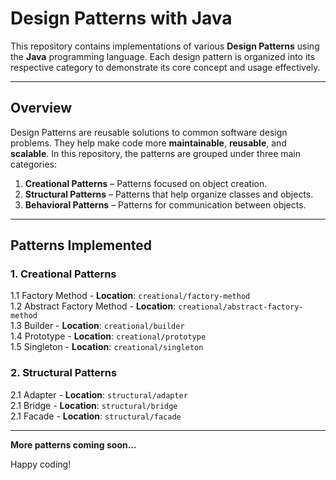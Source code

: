 # Design Patterns with Java

This repository contains implementations of various **Design Patterns** using the **Java** programming language. Each design pattern is organized into its respective category to demonstrate its core concept and usage effectively.

---

## Overview

Design Patterns are reusable solutions to common software design problems. They help make code more **maintainable**, **reusable**, and **scalable**. In this repository, the patterns are grouped under three main categories:

1. **Creational Patterns** – Patterns focused on object creation.  
2. **Structural Patterns** – Patterns that help organize classes and objects.  
3. **Behavioral Patterns** – Patterns for communication between objects.

---

## Patterns Implemented

### 1. Creational Patterns

1.1 Factory Method - **Location**: `creational/factory-method`  
1.2 Abstract Factory Method - **Location**: `creational/abstract-factory-method`  
1.3 Builder - **Location**: `creational/builder`  
1.4 Prototype - **Location**: `creational/prototype`  
1.5 Singleton - **Location**: `creational/singleton`

### 2. Structural Patterns

2.1 Adapter - **Location**: `structural/adapter`  
2.1 Bridge - **Location**: `structural/bridge`  
2.1 Facade - **Location**: `structural/facade`  

---

**More patterns coming soon...**  

Happy coding!
